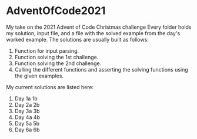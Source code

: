 # AdventOfCode2021
My take on the 2021 Advent of Code Christmas challenge
Every folder holds my solution, input file, and a file with the solved example from the day's worked example.
The solutions are usually built as follows:
1. Function for input parsing.
2. Function solving the 1st challenge.
3. Function solving the 2nd challenge.
4. Calling the different functions and asserting the solving functions using the given examples.

My current solutions are listed here:
1. Day 1a 1b
2. Day 2a 2b
3. Day 3a 3b
4. Day 4a 4b
5. Day 5a 5b
6. Day 6a 6b
